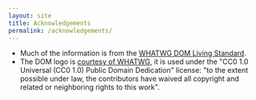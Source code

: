 ```yaml
---
layout: site
title: Acknowledgements
permalink: /acknowledgements/
---
```


* Much of the information is from the [WHATWG DOM Living Standard](https://dom.spec.whatwg.org/).
* The DOM logo is [courtesy of WHATWG](https://github.com/whatwg/resources.whatwg.org/blob/master/logo-dom.svg), it is used under the "CC0 1.0 Universal (CC0 1.0) Public Domain Dedication" license: "to the extent possible under law, the contributors have waived all copyright and related or neighboring rights to this work".
